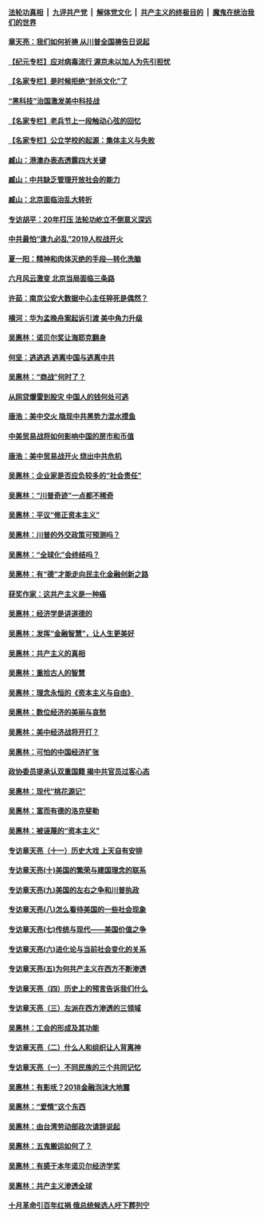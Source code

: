 ####  [法轮功真相](../../../../basic/blob/master/README.md?t=03310041) &nbsp;|&nbsp; [九评共产党](../../../../9ping.md/blob/master/README.md?t=03310041) &nbsp;|&nbsp; [解体党文化](../../../../jtdwh.md/blob/master/README.md?t=03310041)  &nbsp;|&nbsp; [共产主义的终极目的](../../../../gczydzjmd.md/blob/master/README.md?t=03310041) &nbsp;|&nbsp; [魔鬼在统治我们的世界](../../../../mgztzwmdsj.md/blob/master/README.md?t=03310041) 

#### [章天亮：我们如何祈祷 从川普全国祷告日说起](../pages/nsc423/n11944627.md?t=03310041) 

#### [【纪元专栏】应对病毒流行 渥京未以加人为先引担忧](../pages/nsc423/n11875714.md?t=03310041) 

#### [【名家专栏】是时候拒绝“封杀文化”了](../pages/nsc423/n11814093.md?t=03310041) 

#### [“黑科技”治国激发美中科技战](../pages/nsc423/n11638056.md?t=03310041) 

#### [【名家专栏】老兵节上一段触动心弦的回忆](../pages/nsc423/n11646016.md?t=03310041) 

#### [【名家专栏】公立学校的起源：集体主义与失败](../pages/nsc423/n11601833.md?t=03310041) 

#### [臧山：港澳办表态透露四大关键](../pages/nsc423/n11421628.md?t=03310041) 

#### [臧山：中共缺乏管理开放社会的能力](../pages/nsc423/n11407457.md?t=03310041) 

#### [臧山：北京面临治乱大转折](../pages/nsc423/n11406895.md?t=03310041) 

#### [专访胡平：20年打压 法轮功屹立不倒意义深远](../pages/nsc423/n11398800.md?t=03310041) 

#### [中共最怕“逢九必乱”2019人权战开火](../pages/nsc423/n11385248.md?t=03310041) 

#### [夏一阳：精神和肉体灭绝的手段—转化洗脑](../pages/nsc423/n11368250.md?t=03310041) 

#### [六月风云激变 北京当局面临三条路](../pages/nsc423/n11313668.md?t=03310041) 

#### [许茹：南京公安大数据中心主任猝死是偶然？](../pages/nsc423/n11064744.md?t=03310041) 

#### [横河：华为孟晚舟案起诉引渡 美中角力升级](../pages/nsc423/n11027230.md?t=03310041) 

#### [吴惠林：诺贝尔奖让海耶克翻身](../pages/nsc423/n10890049.md?t=03310041) 

#### [何坚：逃逃逃 逃离中国与逃离中共](../pages/nsc423/n10592891.md?t=03310041) 

#### [吴惠林：“商战”何时了？](../pages/nsc423/n10573558.md?t=03310041) 

#### [从网贷爆雷到股灾 中国人的钱何处可逃](../pages/nsc423/n10572800.md?t=03310041) 

#### [唐浩：美中交火 隐现中共黑势力混水摸鱼](../pages/nsc423/n10544040.md?t=03310041) 

#### [中美贸易战将如何影响中国的房市和币值](../pages/nsc423/n10543697.md?t=03310041) 

#### [唐浩：美中贸易战开火 烧出中共危机](../pages/nsc423/n10540126.md?t=03310041) 

#### [吴惠林：企业家是否应负较多的“社会责任”](../pages/nsc423/n10535022.md?t=03310041) 

#### [吴惠林：“川普奇迹”一点都不稀奇](../pages/nsc423/n10512808.md?t=03310041) 

#### [吴惠林：平议“修正资本主义”](../pages/nsc423/n10495724.md?t=03310041) 

#### [吴惠林：川普的外交政策可预测吗？](../pages/nsc423/n10462387.md?t=03310041) 

#### [吴惠林：“全球化”会终结吗？](../pages/nsc423/n10452838.md?t=03310041) 

#### [吴惠林：有“德”才能走向民主化金融创新之路](../pages/nsc423/n10432292.md?t=03310041) 

#### [获奖作家：这共产主义是一种癌](../pages/nsc423/n10431541.md?t=03310041) 

#### [吴惠林：经济学是讲道德的](../pages/nsc423/n10398014.md?t=03310041) 

#### [吴惠林：发挥“金融智慧”，让人生更美好](../pages/nsc423/n10375019.md?t=03310041) 

#### [吴惠林：共产主义的真相](../pages/nsc423/n10351394.md?t=03310041) 

#### [吴惠林：重拾古人的智慧](../pages/nsc423/n10337691.md?t=03310041) 

#### [吴惠林：理念永恒的《资本主义与自由》](../pages/nsc423/n10316274.md?t=03310041) 

#### [吴惠林：数位经济的美丽与哀愁](../pages/nsc423/n10292946.md?t=03310041) 

#### [吴惠林：美中经济战将开打？](../pages/nsc423/n10258825.md?t=03310041) 

#### [吴惠林：可怕的中国经济扩张](../pages/nsc423/n10219147.md?t=03310041) 

#### [政协委员提承认双重国籍 揭中共官员过客心态](../pages/nsc423/n10208809.md?t=03310041) 

#### [吴惠林：现代“桃花源记”](../pages/nsc423/n10185234.md?t=03310041) 

#### [吴惠林：富而有德的洛克斐勒](../pages/nsc423/n10142264.md?t=03310041) 

#### [吴惠林：被诬蔑的“资本主义”](../pages/nsc423/n10124816.md?t=03310041) 

#### [专访章天亮（十一）历史大戏 上天自有安排](../pages/nsc423/n10094905.md?t=03310041) 

#### [专访章天亮(十)美国的繁荣与建国理念的联系](../pages/nsc423/n10094899.md?t=03310041) 

#### [专访章天亮(九)美国的左右之争和川普执政](../pages/nsc423/n10094889.md?t=03310041) 

#### [专访章天亮(八)怎么看待美国的一些社会现象](../pages/nsc423/n10094857.md?t=03310041) 

#### [专访章天亮(七)传统与现代——美国价值之争](../pages/nsc423/n10093140.md?t=03310041) 

#### [专访章天亮(六)进化论与当前社会变化的关系](../pages/nsc423/n10092036.md?t=03310041) 

#### [专访章天亮(五)为何共产主义在西方不断渗透](../pages/nsc423/n10083620.md?t=03310041) 

#### [专访章天亮（四）历史上的预言告诉我们什么](../pages/nsc423/n10083606.md?t=03310041) 

#### [专访章天亮（三）左派在西方渗透的三领域](../pages/nsc423/n10081115.md?t=03310041) 

#### [吴惠林：工会的形成及其功能](../pages/nsc423/n10080633.md?t=03310041) 

#### [专访章天亮（二）什么人和组织让人背离神](../pages/nsc423/n10076637.md?t=03310041) 

#### [专访章天亮（一）不同民族的三个共同记忆](../pages/nsc423/n10074188.md?t=03310041) 

#### [吴惠林：有影呒？2018金融泡沫大地震](../pages/nsc423/n10040534.md?t=03310041) 

#### [吴惠林：“爱情”这个东西](../pages/nsc423/n10019423.md?t=03310041) 

#### [吴惠林：由台湾劳动部政次请辞说起](../pages/nsc423/n9979679.md?t=03310041) 

#### [吴惠林：五鬼搬运如何了？](../pages/nsc423/n9925338.md?t=03310041) 

#### [吴惠林：有感于本年诺贝尔经济学奖](../pages/nsc423/n9871883.md?t=03310041) 

#### [吴惠林：共产主义渗透全球](../pages/nsc423/n9812748.md?t=03310041) 

#### [十月革命引百年红祸 俄总统候选人吁下葬列宁](../pages/nsc423/n9810182.md?t=03310041) 

